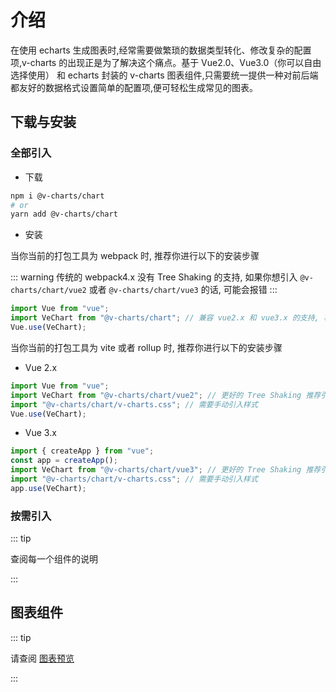 # 介绍

在使用 echarts 生成图表时,经常需要做繁琐的数据类型转化、修改复杂的配置项,v-charts 的出现正是为了解决这个痛点。基于 Vue2.0、Vue3.0（你可以自由选择使用） 和 echarts 封装的 v-charts 图表组件,只需要统一提供一种对前后端都友好的数据格式设置简单的配置项,便可轻松生成常见的图表。

## 下载与安装

### 全部引入

- 下载

```bash
npm i @v-charts/chart
# or
yarn add @v-charts/chart
```

- 安装

当你当前的打包工具为 webpack 时, 推荐你进行以下的安装步骤

::: warning
传统的 webpack4.x 没有 Tree Shaking 的支持, 如果你想引入 `@v-charts/chart/vue2` 或者 `@v-charts/chart/vue3` 的话, 可能会报错
:::

```javascript
import Vue from "vue";
import VeChart from "@v-charts/chart"; // 兼容 vue2.x 和 vue3.x 的支持, 将会自动加载支持 vue2.x 的支持包或者支持 vue3.x 的支持包
Vue.use(VeChart);
```

当你当前的打包工具为 vite 或者 rollup 时, 推荐你进行以下的安装步骤

- Vue 2.x

```javascript
import Vue from "vue";
import VeChart from "@v-charts/chart/vue2"; // 更好的 Tree Shaking 推荐引入 vue2.x 的专属支持包
import "@v-charts/chart/v-charts.css"; // 需要手动引入样式
Vue.use(VeChart);
```

- Vue 3.x

```javascript
import { createApp } from "vue";
const app = createApp();
import VeChart from "@v-charts/chart/vue3"; // 更好的 Tree Shaking 推荐引入 vue3.x 的专属支持包
import "@v-charts/chart/v-charts.css"; // 需要手动引入样式
app.use(VeChart);
```

### 按需引入

::: tip

查阅每一个组件的说明

:::

## 图表组件

::: tip

请查阅 [图表预览](/charts/)

:::
